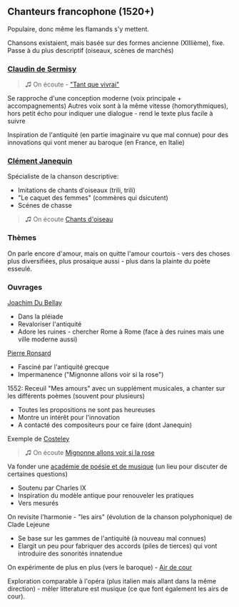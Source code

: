 ## Chanteurs francophone (1520+)

Populaire, donc même les flamands s'y mettent.

Chansons existaient, mais basée sur des formes ancienne (XIIIième), fixe. Passe à du plus descriptif (oiseaux, scènes de marchés)

### [Claudin de Sermisy](https://fr.wikipedia.org/wiki/Claudin_de_Sermisy)

> &#9835; On écoute -  ["Tant que vivrai"](https://www.youtube.com/watch?v=xxHkPm4TP5c)

Se rapproche d'une conception moderne (voix principale + accompagnements)
Autres voix sont à la même vitesse (homorythmiques), hors petit écho pour indiquer une dialogue - rend le texte plus facile à suivre

Inspiration de l'antiquité (en partie imaginaire vu que mal connue) pour des innovations qui vont mener au baroque (en France, en Italie)

### [Clément Janequin](https://fr.wikipedia.org/wiki/Cl%C3%A9ment_Janequin)

Spécialiste de la chanson descriptive:

- Imitations de chants d'oiseaux (trili, trili)
- "Le caquet des femmes" (commères qui dsicutent)
- Scénes de chasse

> &#9835;  On écoute [Chants d'oiseau](https://www.youtube.com/watch?v=OtkvHYDbN2U)

### Thèmes

On parle encore d'amour, mais on quitte l'amour courtois - vers des choses plus diversifiées, plus prosaique aussi - plus dans la plainte du poète esseulé.


### Ouvrages

[Joachim Du Bellay](https://fr.wikipedia.org/wiki/Joachim_Du_Bellay)

- Dans la pléiade
- Revaloriser l'antiquité
- Adore les ruines - chercher Rome à Rome (face à des ruines mais une ville moderne aussi)

[Pierre Ronsard](https://fr.wikipedia.org/wiki/Pierre_de_Ronsard)

- Fasciné par l'antiquité grecque
- Impermanence ("Mignonne allons voir si la rose")

1552: Receuil "Mes amours" avec un supplément musicales, a chanter sur les différents poèmes (souvent pour plusieurs)

- Toutes les propositions ne sont pas heureuses
- Montre un intérêt pour l'innovation
- A contacté des compositeurs pour ce faire (dont Janequin)

Exemple de [Costeley](https://fr.wikipedia.org/wiki/Guillaume_Costeley)

> &#9835; On écoute [Mignonne allons voir si la rose](https://www.youtube.com/watch?v=SAQQdeaBVPI)

Va fonder une [académie de poésie et de musique](https://fr.wikipedia.org/wiki/Acad%C3%A9mie_de_musique_et_de_po%C3%A9sie) (un lieu pour discuter de certaines questions)
- Soutenu par Charles IX
- Inspiration du modèle antique pour renouveler les pratiques
- Vers mesurés

On revisite l'harmonie - "les airs" (évolution de la chanson polyphonique) de Clade Lejeune

- Se base sur les gammes de l'antiquité (à nouveau mal connues)
- Elargit un peu pour fabriquer des accords (piles de tierces) qui vont introduire des sonorités innatendue

On expérimente de plus en plus (vers le baroque) - [Air de cour](https://fr.wikipedia.org/wiki/Air_de_cour)

Exploration comparable à l'opéra (plus italien mais allant dans la même direction) - mêler litterature est musique (ce que font également les airs de cour).

